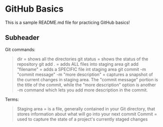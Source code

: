 # GitHub Basics

This is a sample README.md file for practicing GitHub basics!

## Subheader

Git commands:
> dir = shows all the directories
> git status = shows the status of the repository
> git add . = adds ALL files into staging area
> git add "filename" = adds a SPECIFIC file int staging area
> git commit -m "commit message" -m "more description" = captures a snapshot of the current changes in staging area. The "commit message" portion is the title of the commit, while the "more description" option is another -m command which lets you add more description in the commit.



Terms:
> Staging area = is a file, generally contained in your Git directory, that stores information about what will go into your next commit
> Commit = used to capture the state of a project's currently staged changes